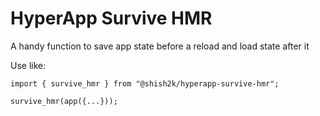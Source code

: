 HyperApp Survive HMR
====================

A handy function to save app state before a reload and load state after it

Use like:

```
import { survive_hmr } from "@shish2k/hyperapp-survive-hmr";

survive_hmr(app({...}));
```
